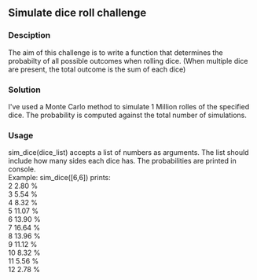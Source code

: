 ## Simulate dice roll challenge

### Desciption
The aim of this challenge is to write a function that determines the probabilty of all possible outcomes when rolling dice. (When multiple dice are present, the total outcome is the sum of each dice)

### Solution
I've used a Monte Carlo method to simulate 1 Million rolles of the specified dice. The probability is computed against the total number of simulations.

### Usage
sim_dice(dice_list) accepts a list of numbers as arguments. The list should include how many sides each dice has. The probabilities are printed in console.\
Example: sim_dice([6,6]) prints:\
2   2.80 %\
3   5.54 %\
4   8.32 %\
5   11.07 %\
6   13.90 %\
7   16.64 %\
8   13.96 %\
9   11.12 %\
10   8.32 %\
11   5.56 %\
12   2.78 %